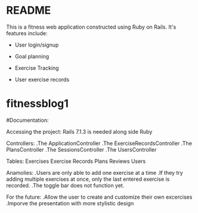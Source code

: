 # README

This is a fitness web application constructed using Ruby on Rails. It's features include:


* User login/signup

* Goal planning 

* Exercise Tracking

* User exercise records 

# fitnessblog1

#Documentation:

Accessing the project:
Rails 7.1.3 is needed along side Ruby

Controllers:
.The ApplicationController 
.The ExerciseRecordsController 
.The PlansController 
.The SessionsController 
.The UsersController 

Tables:
Exercises
Exercise Records
Plans
Reviews
Users


Anamolies:
.Users are only able to add one exercise at a time
.If they try adding multiple exercises at once, only the last entered exercise is recorded.
.The toggle bar does not function yet.

For the future:
.Allow the user to create and customize their own excercises
.Imporve the presentation with more stylistic design


